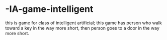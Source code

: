 # -IA-game-intelligent
this is game for class of intelligent artificial; this game has person who walk toward a key in  the way more short, then person goes to a door  in  the way more short.
